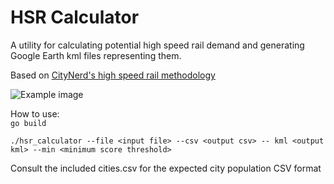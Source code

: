 # HSR Calculator

A utility for calculating potential high speed rail demand and generating Google Earth kml files representing them.

Based on [CityNerd's high speed rail methodology](https://www.youtube.com/watch?v=wE5G1kTndI4)

![Example image](https://github.com/SuperManifolds/hsr_calculator/blob/main/example.png?raw=true)

How to use:   
```go build```

```./hsr_calculator --file <input file> --csv <output csv> -- kml <output kml> --min <minimum score threshold>```

Consult the included cities.csv for the expected city population CSV format
